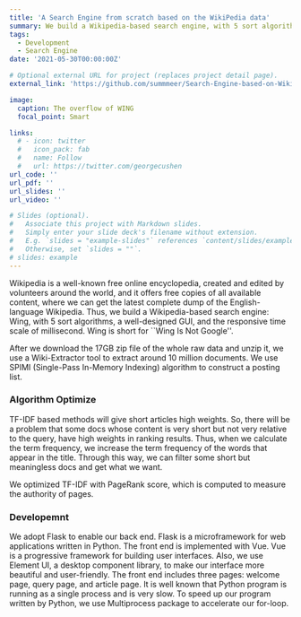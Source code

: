 ```yaml
---
title: 'A Search Engine from scratch based on the WikiPedia data'
summary: We build a Wikipedia-based search engine, with 5 sort algorithms, a well-designed GUI, and the responsive time scale of millisecond.
tags:
  - Development
  - Search Engine
date: '2021-05-30T00:00:00Z'

# Optional external URL for project (replaces project detail page).
external_link: 'https://github.com/summmeer/Search-Engine-based-on-Wiki-data'

image:
  caption: The overflow of WING
  focal_point: Smart

links:
  # - icon: twitter
  #   icon_pack: fab
  #   name: Follow
  #   url: https://twitter.com/georgecushen
url_code: ''
url_pdf: ''
url_slides: ''
url_video: ''

# Slides (optional).
#   Associate this project with Markdown slides.
#   Simply enter your slide deck's filename without extension.
#   E.g. `slides = "example-slides"` references `content/slides/example-slides.md`.
#   Otherwise, set `slides = ""`.
# slides: example
---
```


Wikipedia is a well-known free online encyclopedia, created and edited by volunteers around the world, and it offers free copies of all available content, where we can get the latest complete dump of the English-language Wikipedia. Thus, we build a Wikipedia-based search engine: Wing, with 5 sort algorithms, a well-designed GUI, and the responsive time scale of millisecond. Wing is short for ``Wing Is Not Google''.

After we download the 17GB zip file of the whole raw data and unzip it, we use a Wiki-Extractor tool to extract around 10 million documents. We use SPIMI (Single-Pass In-Memory Indexing) algorithm to construct a posting list. 

### Algorithm Optimize
TF-IDF based methods will give short articles high weights. So, there will be a problem that some docs whose content is very short but not very relative to the query, have high weights in ranking results. Thus, when we calculate the term frequency, we increase the term frequency of the words that appear in the title. Through this way, we can filter some short but meaningless docs and get what we want.

We optimized TF-IDF with PageRank score, which is computed to measure the authority of pages.

### Developemnt
We adopt Flask to enable our back end. Flask is a microframework for web applications written in Python. The front end is implemented with Vue. Vue is a progressive framework for building user interfaces. Also, we use Element UI, a desktop component library, to make our interface more beautiful and user-friendly. The front end includes three pages: welcome page, query page, and article page. It is well known that Python program is running as a single process and is very slow. To speed up our program written by Python, we use Multiprocess package to accelerate our for-loop.

